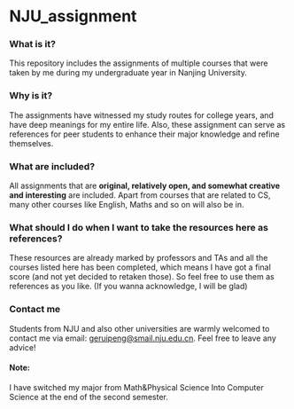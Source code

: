 # NJU_assignment

### What is it?

This repository includes the assignments of multiple courses that were taken by me during my undergraduate year in Nanjing University. 

### Why is it?

The assignments have witnessed my study routes for college years, and have deep meanings for my entire life. Also, these assignment can serve as references for peer students to enhance their major knowledge and refine themselves.

### What are included?

All assignments that are **original, relatively open, and somewhat creative and interesting** are included. Apart from courses that are related to CS, many other courses like English, Maths and so on will also be in.

### What should I do when I want to take the resources here as references?

These resources are already marked by professors and TAs and all the courses listed here has been completed, which means I have got a final score (and not yet decided to retaken those). So feel free to use them as references as you like. (If you wanna acknowledge, I will be glad)

### Contact me

Students from NJU and also other universities are warmly welcomed to contact me via email: geruipeng@smail.nju.edu.cn. Feel free to leave any advice!



#### Note:

I have switched my major from Math&Physical Science Into Computer Science at the end of the second semester.

